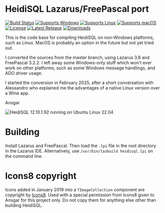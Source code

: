 # HeidiSQL Lazarus/FreePascal port
[![Build Status](https://github.com/HeidiSQL/HeidiSQL/actions/workflows/lazarus.yaml/badge.svg?branch=lazarus)](https://github.com/HeidiSQL/HeidiSQL/actions)
[![Supports Windows](https://img.shields.io/badge/support-Windows-blue?logo=Windows)](https://github.com/HeidiSQL/HeidiSQL/releases/latest)
[![Supports Linux](https://img.shields.io/badge/support-Linux-yellow?logo=Linux)](https://github.com/HeidiSQL/HeidiSQL/releases/latest)
[![Supports macOS](https://img.shields.io/badge/support-macOS-black?logo=macOS)](https://github.com/HeidiSQL/HeidiSQL/releases/latest)
[![License](https://img.shields.io/github/license/HeidiSQL/HeidiSQL?logo=github)](https://github.com/HeidiSQL/HeidiSQL/blob/main/LICENSE)
[![Latest Release](https://img.shields.io/github/v/release/HeidiSQL/HeidiSQL?label=latest%20release&logo=github)](https://github.com/HeidiSQL/HeidiSQL/releases/latest)
[![Downloads](https://img.shields.io/github/downloads/HeidiSQL/HeidiSQL/total?logo=github)](https://github.com/HeidiSQL/HeidiSQL/releases)


This is the code base for compiling HeidiSQL on non-Windows platforms, such as Linux. MacOS is probably an option in the future but not yet tried out.

I converted the sources from the master branch, using Lazarus 3.8 and FreePascal 3.2.2. I left away some Windows-only stuff which won't ever work on other platforms, such as some Windows message handlings, and ADO driver usage.

I started the conversion in February 2025, after a short conversation with Alessandro who explained me the advantages of a native Linux version over a Wine app.

Ansgar

![HeidiSQL 12.10.1.92 running on Ubuntu Linux 22.04](https://www.heidisql.com/images/screenshots/linux_version_datagrid.png)

# Building
Install Lazarus and FreePascal. Then load the `.lpi` file in the root directory in the Lazarus IDE. Alternatively, use `/usr/bin/lazbuild heidisql.lpi` on the command line.

# Icons8 copyright
Icons added in January 2019 into a `TImageCollection` component are copyright by [Icons8](https://icons8.com). Used with a special permission from Icons8 given to Ansgar for this project only. Do not copy them for anything else other than building HeidiSQL.
